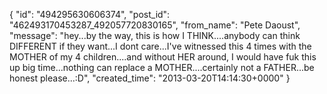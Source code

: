  {
   "id": "494295630606374",
   "post_id": "462493170453287_492057720830165",
   "from_name": "Pete Daoust",
   "message": "hey...by the way, this is how I THINK....anybody can think DIFFERENT if they want...I dont care...I've witnessed this 4 times with the MOTHER of my 4 children....and without HER around, I would have fuk this up big time...nothing can replace a MOTHER....certainly not a FATHER...be honest please...:D",
   "created_time": "2013-03-20T14:14:30+0000"
 }

